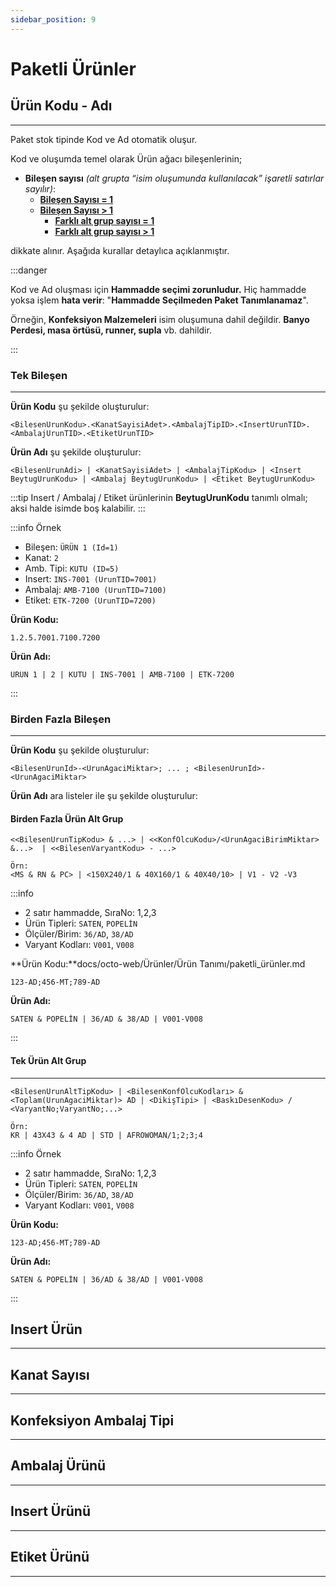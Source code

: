 ```yaml
---
sidebar_position: 9
---
```

# Paketli Ürünler

## Ürün Kodu - Adı

---

Paket stok tipinde Kod ve Ad otomatik oluşur.


Kod ve oluşumda temel olarak Ürün ağacı bileşenlerinin;

- **Bileşen sayısı** *(alt grupta “isim oluşumunda kullanılacak” işaretli satırlar sayılır)*:
  - **[Bileşen Sayısı = 1](#tek-bileşen)** 
  - **[Bileşen Sayısı > 1](#birden-fazla-bileşen)**
    - **[Farklı alt grup sayısı = 1](#tek-bileşen-ürün-alt-grup)**
    - **[Farklı alt grup sayısı > 1](#birden-fazla-ürün-alt-grup)**
      
dikkate alınır. Aşağıda kurallar detaylıca açıklanmıştır.

:::danger

Kod ve Ad oluşması için **Hammadde seçimi zorunludur.**
Hiç hammadde yoksa işlem **hata verir**: "**Hammadde Seçilmeden Paket Tanımlanamaz**".

Örneğin, **Konfeksiyon Malzemeleri** isim oluşumuna dahil değildir. **Banyo Perdesi, masa örtüsü, runner, supla** vb. dahildir.

:::

### Tek Bileşen

---

**Ürün Kodu** şu şekilde oluşturulur:
```
<BilesenUrunKodu>.<KanatSayisiAdet>.<AmbalajTipID>.<InsertUrunTID>.<AmbalajUrunTID>.<EtiketUrunTID>
```

**Ürün Adı** şu şekilde oluşturulur:

```
<BilesenUrunAdi> | <KanatSayisiAdet> | <AmbalajTipKodu> | <Insert BeytugUrunKodu> | <Ambalaj BeytugUrunKodu> | <Etiket BeytugUrunKodu>
```

:::tip 
Insert / Ambalaj / Etiket ürünlerinin **BeytugUrunKodu** tanımlı olmalı; aksi halde isimde boş kalabilir.
:::

:::info Örnek

* Bileşen: `ÜRÜN 1 (Id=1)`
* Kanat: `2`
* Amb. Tipi: `KUTU (ID=5)`
* Insert: `INS-7001 (UrunTID=7001)`
* Ambalaj: `AMB-7100 (UrunTID=7100)`
* Etiket: `ETK-7200 (UrunTID=7200)`

**Ürün Kodu:**

```
1.2.5.7001.7100.7200
```

**Ürün Adı:**

```
ÜRÜN 1 | 2 | KUTU | INS-7001 | AMB-7100 | ETK-7200
```

:::


### Birden Fazla Bileşen

---

**Ürün Kodu** şu şekilde oluşturulur:

  ```
  <BilesenUrunId>-<UrunAgaciMiktar>; ... ; <BilesenUrunId>-<UrunAgaciMiktar>
  ```

**Ürün Adı** ara listeler ile şu şekilde oluşturulur:

#### Birden Fazla Ürün Alt Grup

```
<<BilesenUrunTipKodu> & ...> | <<KonfOlcuKodu>/<UrunAgaciBirimMiktar> &...>  | <<BilesenVaryantKodu> - ...>

Örn:
<MS & RN & PC> | <150X240/1 & 40X160/1 & 40X40/10> | V1 - V2 -V3
```
:::info

* 2 satır hammadde, SıraNo: 1,2,3
* Ürün Tipleri: `SATEN`, `POPELİN`
* Ölçüler/Birim: `36/AD`, `38/AD`
* Varyant Kodları: `V001`, `V008`

**Ürün Kodu:**docs/octo-web/Ürünler/Ürün Tanımı/paketli_ürünler.md

```
123-AD;456-MT;789-AD
```

**Ürün Adı:**

```
SATEN & POPELİN | 36/AD & 38/AD | V001-V008
```
:::

#### Tek Ürün Alt Grup

---

```
<BilesenUrunAltTipKodu> | <BilesenKonfOlcuKodları> & <Toplam(UrunAgaciMiktar)> AD | <DikişTipi> | <BaskıDesenKodu> / <VaryantNo;VaryantNo;...>

Örn:
KR | 43X43 & 4 AD | STD | AFROWOMAN/1;2;3;4
```

:::info Örnek

* 2 satır hammadde, SıraNo: 1,2,3
* Ürün Tipleri: `SATEN`, `POPELİN`
* Ölçüler/Birim: `36/AD`, `38/AD`
* Varyant Kodları: `V001`, `V008`

**Ürün Kodu:**

```
123-AD;456-MT;789-AD
```

**Ürün Adı:**

```
SATEN & POPELİN | 36/AD & 38/AD | V001-V008
```

:::



## Insert Ürün

---

## Kanat Sayısı

---

## Konfeksiyon Ambalaj Tipi

---

## Ambalaj Ürünü

---

## Insert Ürünü

---

## Etiket Ürünü

---




